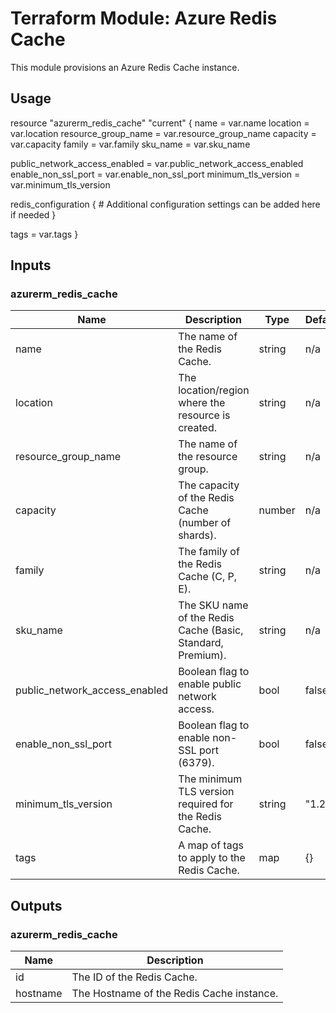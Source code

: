 # Terraform Module: Azure Redis Cache

This module provisions an Azure Redis Cache instance.

## Usage


resource "azurerm_redis_cache" "current" {
  name                = var.name
  location            = var.location
  resource_group_name = var.resource_group_name
  capacity            = var.capacity
  family              = var.family
  sku_name            = var.sku_name

  public_network_access_enabled = var.public_network_access_enabled
  enable_non_ssl_port           = var.enable_non_ssl_port
  minimum_tls_version           = var.minimum_tls_version

  redis_configuration {
    # Additional configuration settings can be added here if needed
  }

  tags = var.tags
}

## Inputs

### azurerm_redis_cache

| Name                     | Description                                           | Type    | Default | Required |
|--------------------------|-------------------------------------------------------|---------|---------|----------|
| name                     | The name of the Redis Cache.                           | string  | n/a     | yes      |
| location                 | The location/region where the resource is created.    | string  | n/a     | yes      |
| resource_group_name      | The name of the resource group.                        | string  | n/a     | yes      |
| capacity                 | The capacity of the Redis Cache (number of shards).    | number  | n/a     | yes      |
| family                   | The family of the Redis Cache (C, P, E).               | string  | n/a     | yes      |
| sku_name                 | The SKU name of the Redis Cache (Basic, Standard, Premium). | string  | n/a     | yes      |
| public_network_access_enabled | Boolean flag to enable public network access.       | bool    | false   | no       |
| enable_non_ssl_port      | Boolean flag to enable non-SSL port (6379).            | bool    | false   | no       |
| minimum_tls_version      | The minimum TLS version required for the Redis Cache.  | string  | "1.2"   | no       |
| tags                     | A map of tags to apply to the Redis Cache.             | map     | {}      | no       |

## Outputs

### azurerm_redis_cache

| Name       | Description                                    |
|------------|------------------------------------------------|
| id         | The ID of the Redis Cache.                     |
| hostname   | The Hostname of the Redis Cache instance.      |
